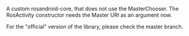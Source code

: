 A custom rosandroid-core, that does not use the MasterChooser. The RosActivity constructor needs the Master URI as an argument now.

For the "official" version of the library, please check the master branch.
